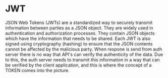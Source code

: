 # JWT 

JSON Web Tokens (JWTs) are a standardized way to securely transmit information between parties as a JSON object. They are widely used in authentication and authorization processes. 
They contain JSON objects which have the information that needs to be shared. Each JWT is also signed using cryptography (hashing) to ensure that the JSON contents cannot be affected by the malicious party.
When respone is send from auth server there is no way that API's can verify the authenticity of the data. Due to this, the auth server needs to transmit this information in a way that can be verified by the client application, and this is where the concept of a TOKEN comes into the picture. 

